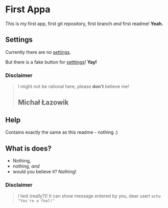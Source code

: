 First Appa
==========

This is my first app, first git repository, first branch _and_ first readme!
__Yeah.__

Settings
--------

Currently there are no [settings][1].

But there is a fake button for [setttings][1]!
__Yay!__

### Disclaimer
> I might not be rational here, please __don't__ believe me!
> ## Michał Łazowik

Help
----

Contains exactly the same as this readme - nothing :)

What is does?
-------------

* Nothing,
* nothing, _and_
* would you believe it? Nothing!

### Disclaimer
> I lied (really?)! It can show message entered by you, dear user! `echo "You're a fool!"`

[1]: http://example.com/    "Settings"
